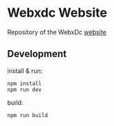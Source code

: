 # Webxdc Website
Repository of the WebxDc [website](https://www.webxdc.com/)

## Development 
install & run:
```
npm install
npm run dev
```

build: 
```
npm run build
```
